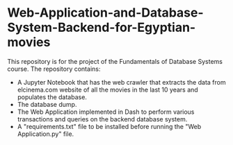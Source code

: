 # Web-Application-and-Database-System-Backend-for-Egyptian-movies
This repository is for the project of the Fundamentals of Database Systems course. The repository contains:
- A Jupyter Notebook that has the web crawler that extracts the data from elcinema.com website of all the movies in the last 10 years and populates the database.
- The database dump.
- The Web Application implemented in Dash to perform various transactions and queries on the backend database system.
- A "requirements.txt" file to be installed before running the "Web Application.py" file.
